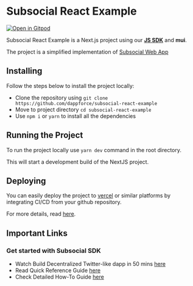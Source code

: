 # Subsocial React Example

[![Open in Gitpod](https://gitpod.io/button/open-in-gitpod.svg)](https://gitpod.io/#https://github.com/dappforce/subsocial-react-example)

Subsocial React Example is a Next.js project using our [**JS SDK**](https://docs.subsocial.network/docs/develop) and **mui**. 

The project is a simplified implementation of [Subsocial Web App](https://app.subsocial.network)

## Installing 

Follow the steps below to install the project locally:
- Clone the repository using `git clone https://github.com/dappforce/subsocial-react-example`
- Move to project directory `cd subsocial-react-example`
- Use `npm i` or `yarn` to install all the dependencies

## Running the Project

To run the project locally use `yarn dev` command in the root directory. 

This will start a development build of the NextJS project. 

## Deploying

You can easily deploy the project to [vercel](https://vercel.com) or similar platforms by integrating CI/CD from your github repository.

For more details, read [here](https://vercel.com/guides/deploying-nextjs-with-vercel). 

## Important Links

### Get started with Subsocial SDK

- Watch Build Decentralized Twitter-like dapp in 50 mins [here](https://www.youtube.com/watch?v=jeTrpltqAqc)
- Read Quick Reference Guide [here](https://docs.subsocial.network/docs/develop/quick-reference)
- Check Detailed How-To Guide [here](https://docs.subsocial.network/docs/develop/how-to-guides/connectToSubsocial)

